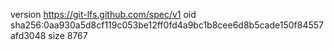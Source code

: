 version https://git-lfs.github.com/spec/v1
oid sha256:0aa930a5d8cf119c053be12ff0fd4a9bc1b8cee6d8b5cade150f84557afd3048
size 8767
